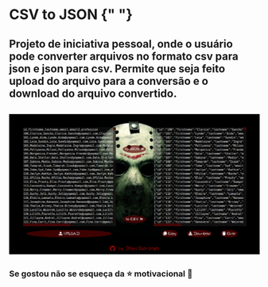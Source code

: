 # CSV to JSON {" "}



## Projeto de iniciativa pessoal, onde o usuário pode converter arquivos no formato csv para json e json  para csv. Permite que seja feito upload do arquivo para a conversão e o download do arquivo convertido.



## <img src="./images/readme-image.png">  



### Se gostou não se esqueça da :star: motivacional :grimacing: 

